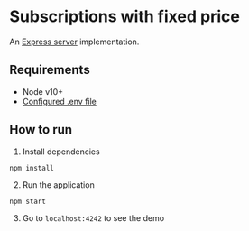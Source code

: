 # Subscriptions with fixed price

An [Express server](http://expressjs.com) implementation.

## Requirements

- Node v10+
- [Configured .env file](../../../README.md#env-config)


## How to run

1. Install dependencies

```
npm install
```

2. Run the application

```
npm start
```

3. Go to `localhost:4242` to see the demo

